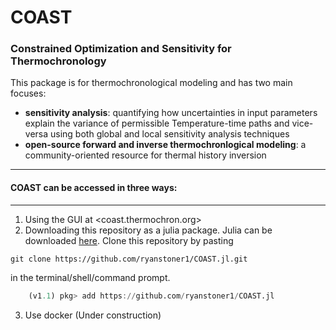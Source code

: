 # COAST
### Constrained Optimization and Sensitivity for Thermochronology

This package is for thermochronological modeling and has two main focuses: 

- **sensitivity analysis**: quantifying how uncertainties in input parameters explain the variance of permissible Temperature-time paths and vice-versa using both global and local sensitivity analysis techniques
- **open-source forward and inverse thermochronlogical modeling**: a community-oriented resource for thermal history inversion

---
#### **COAST** can be accessed in three ways:
---
1. Using the GUI at <coast.thermochron.org>
2. Downloading this repository as a julia package. Julia can be downloaded [here](https://julialang.org/downloads/ "available for Mac, Linux, Windows").
Clone this repository by pasting
```shell
git clone https://github.com/ryanstoner1/COAST.jl.git
```
in the terminal/shell/command prompt.

```julia
    (v1.1) pkg> add https://github.com/ryanstoner1/COAST.jl
```
3. Use docker (Under construction)
